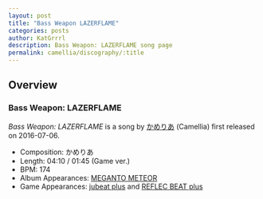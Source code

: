 ```yaml
---
layout: post
title: "Bass Weapon LAZERFLAME"
categories: posts
author: KatGrrrl
description: Bass Weapon: LAZERFLAME song page
permalink: camellia/discography/:title
---
```


## Overview

### Bass Weapon: LAZERFLAME

*Bass Weapon: LAZERFLAME* is a song by [かめりあ](<{% link postsWiki/_posts/2023-12-10-camellia.md %}>) (Camellia) first released on 2016-07-06.

* Composition: かめりあ
* Length: 04:10 / 01:45 (Game ver.)
* BPM: 174
* Album Appearances: [MEGANTO METEOR](<{% link postsInclude/_posts/camellia/albums/MEGANTO-METEOR/2023-12-21-MEGANTO-METEOR.md %}>)
* Game Appearances: [jubeat plus](https://remywiki.com/CS_jb_plus) and [REFLEC BEAT plus](https://remywiki.com/CS_RB_plus)
